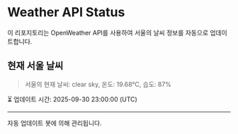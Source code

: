 
# Weather API Status

이 리포지토리는 OpenWeather API를 사용하여 서울의 날씨 정보를 자동으로 업데이트합니다.

## 현재 서울 날씨
> 서울의 현재 날씨: clear sky, 온도: 19.68°C, 습도: 87%

⏳ 업데이트 시간: 2025-09-30 23:00:00 (UTC)

---
자동 업데이트 봇에 의해 관리됩니다.
